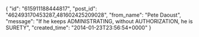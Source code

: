  {
   "id": "615911188444817",
   "post_id": "462493170453287_481602425209028",
   "from_name": "Pete Daoust",
   "message": "If he keeps ADMINISTRATING, without AUTHORIZATION, he is SURETY",
   "created_time": "2014-01-23T23:56:54+0000"
 }

